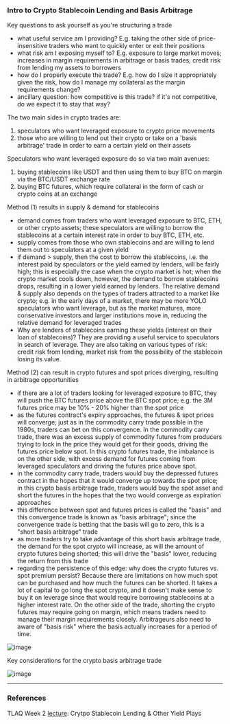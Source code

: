 ### Intro to Crypto Stablecoin Lending and Basis Arbitrage

Key questions to ask yourself as you're structuring a trade
- what useful service am I providing? E.g. taking the other side of price-insensitive traders who want to quickly enter or exit their positions
- what risk am I exposing myself to? E.g. exposure to large market moves; increases in margin requirements in arbitrage or basis trades; credit risk from lending my assets to borrowers
- how do I properly execute the trade? E.g. how do I size it appropriately given the risk, how do I manage my collateral as the margin requirements change?
- ancillary question: how competitive is this trade? if it's not competitive, do we expect it to stay that way?

The two main sides in crypto trades are:
1. speculators who want leveraged exposure to crypto price movements
2. those who are willing to lend out their crypto or take on a 'basis arbitrage' trade in order to earn a certain yield on their assets

Speculators who want leveraged exposure do so via two main avenues:
1. buying stablecoins like USDT and then using them to buy BTC on margin via the BTC/USDT exchange rate
2. buying BTC futures, which require collateral in the form of cash or crypto coins at an exchange

Method (1) results in supply & demand for stablecoins
- demand comes from traders who want leveraged exposure to BTC, ETH, or other crypto assets; these speculators are willing to borrow the stablecoins at a certain interest rate in order to buy BTC, ETH, etc.
- supply comes from those who own stablecoins and are willing to lend them out to speculators at a given yield
- if demand > supply, then the cost to borrow the stablecoins, i.e. the interest paid by speculators or the yield earned by lenders, will be fairly high; this is especially the case when the crypto market is hot; when the crypto market cools down, however, the demand to borrow stablecoins drops, resulting in a lower yield earned by lenders. The relative demand & supply also depends on the types of traders attracted to a market like crypto; e.g. in the early days of a market, there may be more YOLO speculators who want leverage, but as the market matures, more conservative investors and larger institutions move in, reducing the relative demand for leveraged trades
- Why are lenders of stablecoins earning these yields (interest on their loan of stablecoins)? They are providing a useful service to speculators in search of leverage. They are also taking on various types of risk: credit risk from lending, market risk from the possibility of the stablecoin losing its value.

Method (2) can result in crypto futures and spot prices diverging, resulting in arbitrage opportunities
- if there are a lot of traders looking for leveraged exposure to BTC, they will push the BTC futures price above the BTC spot price; e.g. the 3M futures price may be 10% - 20% higher than the spot price
- as the futures contract's expiry approaches, the futures & spot prices will converge; just as in the commodity carry trade possible in the 1980s, traders can bet on this convergence. In the commodity carry trade, there was an excess supply of commodity futures from producers trying to lock in the price they would get for their goods, driving the futures price below spot. In this crypto futures trade, the imbalance is on the other side, with excess demand for futures coming from leveraged speculators and driving the futures price above spot.
- in the commodity carry trade, traders would buy the depressed futures contract in the hopes that it would converge up towards the spot price; in this crypto basis arbitrage trade, traders would buy the spot asset and short the futures in the hopes that the two would converge as expiration approaches
- this difference between spot and futures prices is called the "basis" and this convergence trade is known as "basis arbitrage"; since the convergence trade is betting that the basis will go to zero, this is a "short basis arbitrage" trade
- as more traders try to take advantage of this short basis arbitrage trade, the demand for the spot crypto will increase, as will the amount of crypto futures being shorted; this will drive the "basis" lower, reducing the return from this trade
- regarding the persistence of this edge: why does the crypto futures vs. spot premium persist? Because there are limitations on how much spot can be purchased and how much the futures can be shorted. It takes a lot of capital to go long the spot crypto, and it doesn't make sense to buy it on leverage since that would require borrowing stablecoins at a higher interest rate. On the other side of the trade, shorting the crypto futures may require going on margin, which means traders need to manage their margin requirements closely. Arbitrageurs also need to aware of "basis risk" where the basis actually increases for a period of time.

![image](https://user-images.githubusercontent.com/1627180/173246935-4bd49524-6917-4af1-a59b-02a57102101c.png)

Key considerations for the crypto basis arbitrage trade

![image](https://user-images.githubusercontent.com/1627180/173248010-f5b9d2d7-5f11-4222-b150-a974f56ce832.png)

---

### References

TLAQ Week 2 [lecture](https://robotwealth.com/courses/trade-like-a-quant-bootcamp/lessons/2-stonkingly-obvious-high-probability-edges/topic/crypto-stablecoin-lending-and-other-yield-plays/): Crytpo Stablecoin Lending & Other Yield Plays
